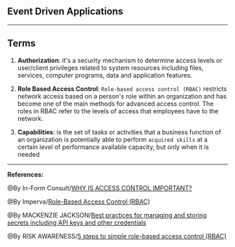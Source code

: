 ## **Event Driven Applications**

-----------------------------------------------

## **Terms**

1. **Authorization**: it's a security mechanism to determine access levels or user/client privileges related to system resources including files, services, computer programs, data and application features.

2. **Role Based Access Control**: `Role-based access control (RBAC)` restricts network access based on a person's role within an organization and has become one of the main methods for advanced access control. The roles in RBAC refer to the levels of access that employees have to the network.

3. **Capabilities**: is the set of tasks or activities that a business function of an organization is potentially able to perform `acquired skills` at a certain level of performance available capacity, but only when it is needed

-----------------------------------------------

**References:**

@By In-Form Consult/[WHY IS ACCESS CONTROL IMPORTANT?](https://www.inform-consult.com/why-is-access-control-important/)

@By Imperva/[Role-Based Access Control (RBAC)](https://www.imperva.com/learn/data-security/role-based-access-control-rbac/)

@By MACKENZIE JACKSON/[Best practices for managing and storing secrets including API keys and other credentials](https://blog.gitguardian.com/secrets-api-management/)

@By RISK AWARENESS/[5 steps to simple role-based access control (RBAC)](https://www.csoonline.com/article/3060780/5-steps-to-simple-role-based-access-control.html)